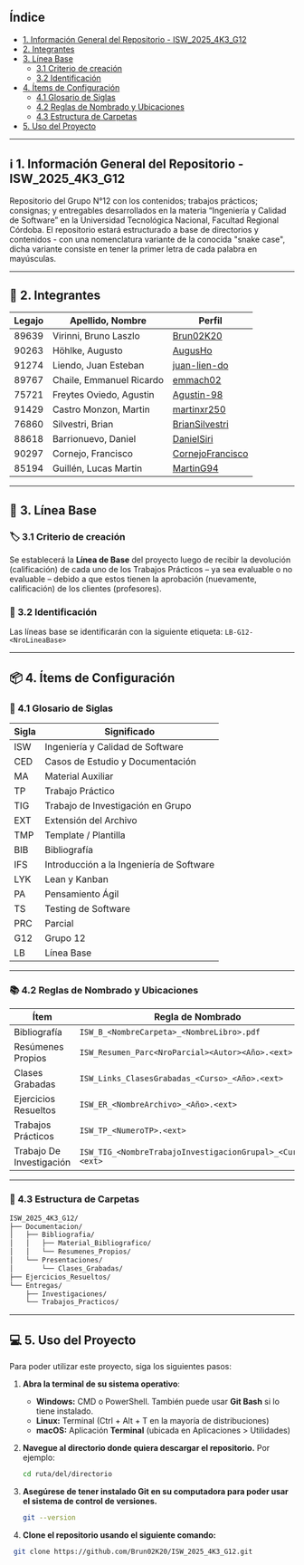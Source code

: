 ## Índice

- [1. Información General del Repositorio - ISW_2025_4K3_G12](#1-información-general-del-repositorio)
- [2. Integrantes](#2-integrantes)
- [3. Línea Base](#3-línea-base)
  - [3.1 Criterio de creación](#31-criterio-de-creación)
  - [3.2 Identificación](#32-identificación)
- [4. Ítems de Configuración](#4-ítems-de-configuración)
  - [4.1 Glosario de Siglas](#41-glosario-de-siglas)
  - [4.2 Reglas de Nombrado y Ubicaciones](#42-reglas-de-nombrado-y-ubicaciones)
  - [4.3 Estructura de Carpetas](#43-estructura-de-carpetas)
- [5. Uso del Proyecto](#5-uso-del-proyecto)

---

## ℹ️ 1. Información General del Repositorio - ISW_2025_4K3_G12
Repositorio del Grupo N°12 con los contenidos; trabajos prácticos; consignas; y entregables desarrollados en la materia “Ingeniería y Calidad de Software” en la Universidad Tecnológica Nacional, Facultad Regional Córdoba. El repositorio estará estructurado a base de directorios y contenidos - con una nomenclatura variante de la conocida "snake case", dicha variante consiste en tener la primer letra de cada palabra en mayúsculas.

---

## 👥 2. Integrantes

| Legajo | Apellido, Nombre | Perfil |
|--------|-----------------------------|---------------------------------------------|
| 89639  | Virinni, Bruno Laszlo             | [Brun02K20](https://github.com/Brun02K20) |
| 90263  | Höhlke, Augusto             | [AugusHo](https://github.com/AugusHo) |
| 91274  | Liendo, Juan Esteban        | [juan-lien-do](https://github.com/juan-lien-do) |
| 89767  | Chaile, Emmanuel Ricardo    | [emmach02](https://github.com/emmach02) |
| 75721  | Freytes Oviedo, Agustin     | [Agustin-98](https://github.com/Agustin-98) |
| 91429  | Castro Monzon, Martin       | [martinxr250](https://github.com/martinxr250) |
| 76860  | Silvestri, Brian            | [BrianSilvestri](https://github.com/BrianSilvestri) |
| 88618  | Barrionuevo, Daniel         | [DanielSiri](https://github.com/DanielSiri) |
| 90297  | Cornejo, Francisco          | [CornejoFrancisco](https://github.com/CornejoFrancisco) |
| 85194  | Guillén, Lucas Martin       | [MartinG94](https://github.com/MartinG94) |

---

## 💼 3. Línea Base

### 🏷️ 3.1 Criterio de creación
Se establecerá la **Línea de Base** del proyecto luego de recibir la devolución (calificación) de cada uno de los Trabajos Prácticos – ya sea evaluable o no evaluable – debido a que estos tienen la aprobación (nuevamente, calificación) de los clientes (profesores).

### 🔖 3.2 Identificación
Las líneas base se identificarán con la siguiente etiqueta: ```LB-G12-<NroLineaBase>```

---

## 📦 4. Ítems de Configuración

### 🧾 4.1 Glosario de Siglas

| Sigla | Significado |
|-------|-------------|
| ISW | Ingeniería y Calidad de Software |
| CED | Casos de Estudio y Documentación |
| MA | Material Auxiliar |
| TP | Trabajo Práctico |
| TIG | Trabajo de Investigación en Grupo |
| EXT | Extensión del Archivo |
| TMP | Template / Plantilla |
| BIB | Bibliografía |
| IFS | Introducción a la Ingeniería de Software |
| LYK | Lean y Kanban |
| PA | Pensamiento Ágil |
| TS | Testing de Software |
| PRC | Parcial |
| G12 | Grupo 12 |
| LB | Línea Base |

---

### 📚 4.2 Reglas de Nombrado y Ubicaciones

| Ítem | Regla de Nombrado | Ubicación |
|------|------------------|-----------|
| Bibliografía | `ISW_B_<NombreCarpeta>_<NombreLibro>.pdf` | `Documentacion/Bibliografia/Material_Bibliografia` |
| Resúmenes Propios | `ISW_Resumen_Parc<NroParcial><Autor><Año>.<ext>` | `Documentacion/Bibliografia/Resumenes_Propios` |
| Clases Grabadas | `ISW_Links_ClasesGrabadas_<Curso>_<Año>.<ext>` | `Documentacion/Presentaciones/Clases_Grabadas` |
| Ejercicios Resueltos | `ISW_ER_<NombreArchivo>_<Año>.<ext>` | `Ejercicios_Resueltos` |
| Trabajos Prácticos | `ISW_TP_<NumeroTP>.<ext>` | `Entregas/Trabajos_Practicos/<TrabajoPractico>` |
| Trabajo De Investigación | `ISW_TIG_<NombreTrabajoInvestigacionGrupal>_<Curso>.<ext>` | `Entregas/Investigaciones/<TrabajoDeInvestigacion>` |

---

### 📁 4.3 Estructura de Carpetas
```bash
ISW_2025_4K3_G12/
├── Documentacion/
│   ├── Bibliografia/
│   │   ├── Material_Bibliografico/
│   │   └── Resumenes_Propios/
│   └── Presentaciones/
│       └── Clases_Grabadas/
├── Ejercicios_Resueltos/
└── Entregas/
    ├── Investigaciones/
    └── Trabajos_Practicos/
```
---

## 💻 5. Uso del Proyecto

Para poder utilizar este proyecto, siga los siguientes pasos:

1. **Abra la terminal de su sistema operativo**:  
   - **Windows:** CMD o PowerShell. También puede usar **Git Bash** si lo tiene instalado.  
   - **Linux:** Terminal (Ctrl + Alt + T en la mayoría de distribuciones)  
   - **macOS:** Aplicación **Terminal** (ubicada en Aplicaciones > Utilidades)  


2. **Navegue al directorio donde quiera descargar el repositorio.** Por ejemplo:  

   ```bash
   cd ruta/del/directorio
   ```
  
3. **Asegúrese de tener instalado Git en su computadora para poder usar el sistema de control de versiones.**
   ```bash
   git --version
   ```

4. **Clone el repositorio usando el siguiente comando:**
  ```bash
   git clone https://github.com/Brun02K20/ISW_2025_4K3_G12.git
   ```

   